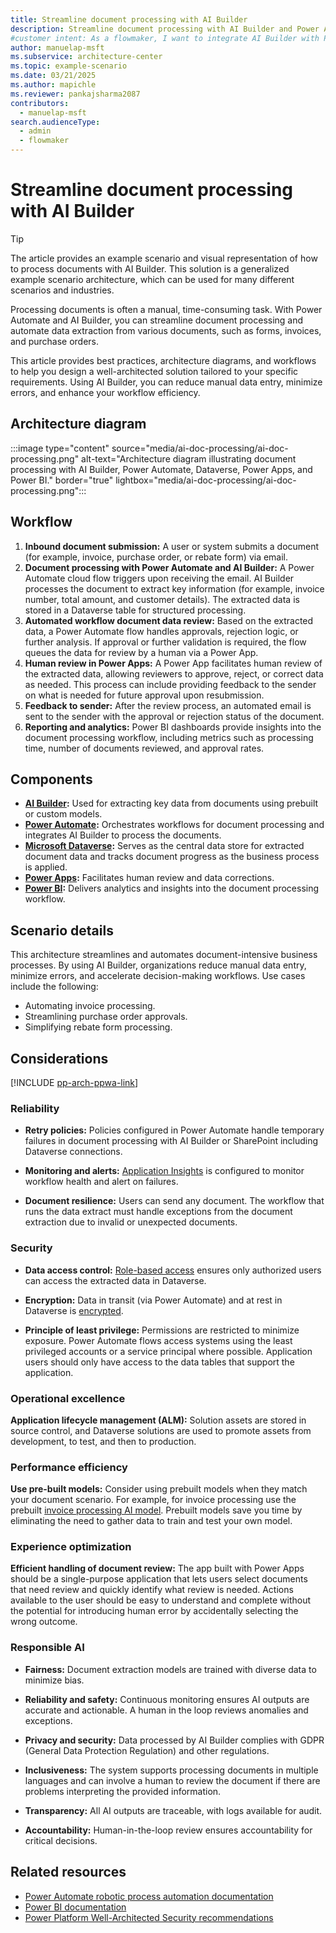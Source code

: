 ```yaml
---
title: Streamline document processing with AI Builder
description: Streamline document processing with AI Builder and Power Automate to automate data extraction and enhance workflow efficiency.
#customer intent: As a flowmaker, I want to integrate AI Builder with Power Automate so that I can process documents automatically.
author: manuelap-msft
ms.subservice: architecture-center
ms.topic: example-scenario
ms.date: 03/21/2025
ms.author: mapichle
ms.reviewer: pankajsharma2087
contributors:
  - manuelap-msft
search.audienceType:
  - admin
  - flowmaker
---
```


# Streamline document processing with AI Builder

> [!TIP]
> The article provides an example scenario and visual representation of how to process documents with AI Builder. This solution is a generalized example scenario architecture, which can be used for many different scenarios and industries.



Processing documents is often a manual, time-consuming task. With Power Automate and AI Builder, you can streamline document processing and automate data extraction from various documents, such as forms, invoices, and purchase orders. 

This article provides best practices, architecture diagrams, and workflows to help you design a well-architected solution tailored to your specific requirements. Using AI Builder, you can reduce manual data entry, minimize errors, and enhance your workflow efficiency.



## Architecture diagram

:::image type="content" source="media/ai-doc-processing/ai-doc-processing.png" alt-text="Architecture diagram illustrating document processing with AI Builder, Power Automate, Dataverse, Power Apps, and Power BI." border="true" lightbox="media/ai-doc-processing/ai-doc-processing.png":::

## Workflow

1. **Inbound document submission:** A user or system submits a document (for example, invoice, purchase order, or rebate form) via email.
1. **Document processing with Power Automate and AI Builder:** A Power Automate cloud flow triggers upon receiving the email. AI Builder processes the document to extract key information (for example, invoice number, total amount, and customer details). The extracted data is stored in a Dataverse table for structured processing.
1. **Automated workflow document data review:** Based on the extracted data, a Power Automate flow handles approvals, rejection logic, or further analysis. If approval or further validation is required, the flow queues the data for review by a human via a Power App.
1. **Human review in Power Apps:** A Power App facilitates human review of the extracted data, allowing reviewers to approve, reject, or correct data as needed. This process can include providing feedback to the sender on what is needed for future approval upon resubmission.
1. **Feedback to sender:** After the review process, an automated email is sent to the sender with the approval or rejection status of the document.
1. **Reporting and analytics:** Power BI dashboards provide insights into the document processing workflow, including metrics such as processing time,  number of documents reviewed, and approval rates.

## Components

- **[AI Builder](/ai-builder/overview):** Used for extracting key data from documents using prebuilt or custom models.
- **[Power Automate](/power-automate/):** Orchestrates workflows for document processing and integrates AI Builder to process the documents.
- **[Microsoft Dataverse](/power-apps/maker/data-platform/):** Serves as the central data store for extracted document data and tracks document progress as the business process is applied.
- **[Power Apps](/power-apps/):** Facilitates human review and data corrections.
- **[Power BI](/power-bi/):** Delivers analytics and insights into the document processing workflow.

## Scenario details

This architecture streamlines and automates document-intensive business processes. By using AI Builder, organizations reduce manual data entry, minimize errors, and accelerate decision-making workflows. Use cases include the following:

- Automating invoice processing.
- Streamlining purchase order approvals.
- Simplifying rebate form processing.

## Considerations

[!INCLUDE [pp-arch-ppwa-link](../../includes/pp-arch-ppwa-link.md)]

### Reliability

- **Retry policies:** Policies configured in Power Automate handle temporary failures in document processing with AI Builder or SharePoint including Dataverse connections.

- **Monitoring and alerts:** [Application Insights](/power-platform/admin/app-insights-cloud-flow) is configured to monitor workflow health and alert on failures.

- **Document resilience:** Users can send any document. The workflow that runs the data extract must handle exceptions from the document extraction due to invalid or unexpected documents.

### Security

- **Data access control:** [Role-based access](/power-platform/admin/database-security) ensures only authorized users can access the extracted data in Dataverse.

- **Encryption:** Data in transit (via Power Automate) and at rest in Dataverse is [encrypted](/power-platform/admin/about-encryption).

- **Principle of least privilege:** Permissions are restricted to minimize exposure. Power Automate flows access systems using the least privileged accounts or a service principal where possible. Application users should only have access to the data tables that support the application.

### Operational excellence

**Application lifecycle management (ALM):** Solution assets are stored in source control, and Dataverse solutions are used to promote assets from development, to test, and then to production.

### Performance efficiency

**Use pre-built models:** Consider using prebuilt models when they match your document scenario. For example, for invoice processing use the prebuilt [invoice processing AI model](/ai-builder/prebuilt-invoice-processing). Prebuilt models save you time by eliminating the need to gather data to train and test your own model.

### Experience optimization

**Efficient handling of document review:** The app built with Power Apps should be a single-purpose application that lets users select documents that need review and quickly identify what review is needed. Actions available to the user should be easy to understand and complete without the potential for introducing human error by accidentally selecting the wrong outcome.

### Responsible AI

- **Fairness:** Document extraction models are trained with diverse data to minimize bias.

- **Reliability and safety:** Continuous monitoring ensures AI outputs are accurate and actionable. A human in the loop reviews anomalies and exceptions.

- **Privacy and security:** Data processed by AI Builder complies with GDPR (General Data Protection Regulation) and other regulations.

- **Inclusiveness:** The system supports processing documents in multiple languages and can involve a human to review the document if there are problems interpreting the provided information.

- **Transparency:** All AI outputs are traceable, with logs available for audit.

- **Accountability:** Human-in-the-loop review ensures accountability for critical decisions.

## Related resources

- [Power Automate robotic process automation documentation](/power-automate/desktop-flows/introduction)
- [Power BI documentation](/power-bi)
- [Power Platform Well-Architected Security recommendations](/power-platform/well-architected/security/)
